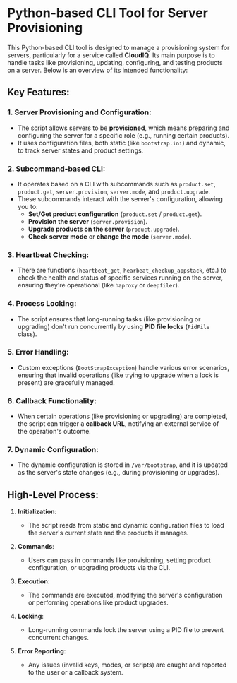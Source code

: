 
# Python-based CLI Tool for Server Provisioning

This Python-based CLI tool is designed to manage a provisioning system for servers, particularly for a service called **CloudIQ**. Its main purpose is to handle tasks like provisioning, updating, configuring, and testing products on a server. Below is an overview of its intended functionality:

## Key Features:

### 1. Server Provisioning and Configuration:
- The script allows servers to be **provisioned**, which means preparing and configuring the server for a specific role (e.g., running certain products).
- It uses configuration files, both static (like `bootstrap.ini`) and dynamic, to track server states and product settings.

### 2. Subcommand-based CLI:
- It operates based on a CLI with subcommands such as `product.set`, `product.get`, `server.provision`, `server.mode`, and `product.upgrade`.
- These subcommands interact with the server's configuration, allowing you to:
    - **Set/Get product configuration** (`product.set` / `product.get`).
    - **Provision the server** (`server.provision`).
    - **Upgrade products on the server** (`product.upgrade`).
    - **Check server mode** or **change the mode** (`server.mode`).

### 3. Heartbeat Checking:
- There are functions (`heartbeat_get`, `hearbeat_checkup_appstack`, etc.) to check the health and status of specific services running on the server, ensuring they're operational (like `haproxy` or `deepfiler`).

### 4. Process Locking:
- The script ensures that long-running tasks (like provisioning or upgrading) don't run concurrently by using **PID file locks** (`PidFile` class).

### 5. Error Handling:
- Custom exceptions (`BootStrapException`) handle various error scenarios, ensuring that invalid operations (like trying to upgrade when a lock is present) are gracefully managed.

### 6. Callback Functionality:
- When certain operations (like provisioning or upgrading) are completed, the script can trigger a **callback URL**, notifying an external service of the operation's outcome.

### 7. Dynamic Configuration:
- The dynamic configuration is stored in `/var/bootstrap`, and it is updated as the server's state changes (e.g., during provisioning or upgrades).

## High-Level Process:

1. **Initialization**: 
   - The script reads from static and dynamic configuration files to load the server's current state and the products it manages.

2. **Commands**: 
   - Users can pass in commands like provisioning, setting product configuration, or upgrading products via the CLI.

3. **Execution**: 
   - The commands are executed, modifying the server's configuration or performing operations like product upgrades.

4. **Locking**: 
   - Long-running commands lock the server using a PID file to prevent concurrent changes.

5. **Error Reporting**: 
   - Any issues (invalid keys, modes, or scripts) are caught and reported to the user or a callback system.
